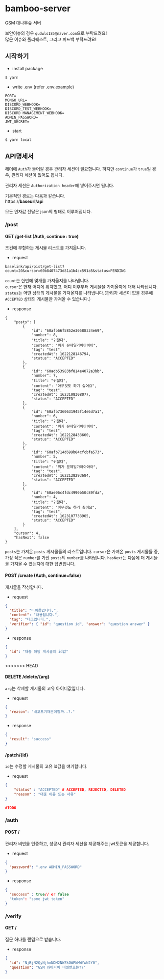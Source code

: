 # bamboo-server

GSM 대나무숲 서버

보안이슈의 경우 `qudwls185@naver.com`으로 부탁드려요!  
많은 이슈와 풀리퀘스트, 그리고 피드백 부탁드려요!

## 시작하기

- install package

```sh
$ yarn
```

- write .env (refer .env.example)

```env
PORT=
MONGO_URL=
DISCORD_WEBHOOK=
DISCORD_TEST_WEBHOOK=
DISCORD_MANAGEMENT_WEBHOOK=
ADMIN_PASSWORD=
JWT_SECRET=
```

- start

```sh
$ yarn local
```

## API명세서

헤더에 `Auth`가 들어갈 경우 관리자 세션이 필요합니다.
하지만 `continue`가 `true`일 경우, 관리자 세션이 없어도 됩니다.

관리자 세션은 `Authorization header`에 넣어주시면 됩니다.

기본적인 경로는 다음과 같습니다.  
https://**baseurl**/**api**

모든 인자값 전달은 json의 형태로 이루어집니다.

### /post

#### GET /get-list (Auth, continue : true)

조건에 부합하는 게시물 리스트를 가져옵니다.

- request

```uri
baselink/api/pist/get-list?count=20&cursor=60b8407473d81a1b4cc591a5&status=PENDING
```

`count`는 한번에 몇개를 가져올지를 나타냅니다.  
`cursor`은 현재 어디에 위치했고, 어디 이후부터 게시물을 가져올지에 대해 나타냅니다.  
`status`는 어떤 상태의 게시물을 가져올지를 나타냅니다.(관리자 세션이 없을 경우에 `ACCEPTED` 상태의 게시물만 가져올 수 있습니다.)

- response

```
{
    "posts": [
        {
            "id": "60afb66f5852e30588334e69",
            "number": 8,
            "title": "귀찮다",
            "content": "뭐가 문제일가아아아아",
            "tag": "test",
            "createdAt": 1622128146794,
            "status": "ACCEPTED"
        },
        {
            "id": "60adb53983bf814e4072a3bb",
            "number": 7,
            "title": "귀찮다",
            "content": "아무것도 하기 싫어요",
            "tag": "test",
            "createdAt": 1623108308077,
            "status": "ACCEPTED"
        },
        {
            "id": "60afb7360631945f14e6d7a1",
            "number": 6,
            "title": "귀찮다",
            "content": "뭐가 문제일가아아아아",
            "tag": "test",
            "createdAt": 1622128433660,
            "status": "ACCEPTED"
        },
        {
            "id": "60afb714d699b84cfcbfa573",
            "number": 5,
            "title": "귀찮다",
            "content": "뭐가 문제일가아아아아",
            "tag": "test",
            "createdAt": 1622128293684,
            "status": "ACCEPTED"
        },
        {
            "id": "60ae06c4fdc4990b50c89fda",
            "number": 4,
            "title": "귀찮다",
            "content": "아무것도 하기 싫어요",
            "tag": "test",
            "createdAt": 1623107733965,
            "status": "ACCEPTED"
        }
    ],
    "cursor": 4,
    "hasNext": false
}
```

`posts`는 가져온 `posts` 게시물들의 리스트입니다.
`cursor`은 가져온 `posts` 게시물들 중, 가장 작은 `number`를 가진 `posts`의 `number`를 나타냅니다.
`hasNext`는 다음에 더 게시물을 가져올 수 있는지에 대한 답변입니다.

#### POST /create (Auth, continue=false)

게시글을 작성합니다.

- request

```json
{
  "title": "타이틀입니다.",
  "content": "내용입니다.",
  "tag": "태그입니다.",
  "verifier": { "id": "question id", "answer": "question answer" }
}
```

- response

```json
{
  "id": "대충 해당 게시글의 id값"
}
```

<<<<<<< HEAD

#### DELETE /delete/{arg}

`arg`는 삭제할 게시물의 고유 아이디값입니다.

- request

```json
{
  "reason": "배고프기때문이랄까..?."
}
```

- response

```json
{
  "result": "success"
}
```

#### /patch/{id}

`id`는 수정할 게시물의 고유 id값을 얘기합니다.

- request

```json
{
    "status" : "ACCEPTED" # ACCEPTED, REJECTED, DELETED
    "reason" : "대충 이유 또는 사유"
}
```

```json
#TODO
```

### /auth

#### POST /

관리자 비번을 인증하고, 성공시 관리자 세션을 제공해주는 jwt토큰을 제공합니다.

- request

```json
{
  "password": ".env ADMIN_PASSWORD"
}
```

- response

```json
{
  "success" : true// or false
  "token": "some jwt token"
}
```

### /verify

#### GET /

질문 하나를 랜덤으로 받습니다.

- response

```json
{
  "id": "NjBjN2QyNjhmNDM2NWZkOWFkMWYwN2Y0",
  "question": "GSM 와이파이 비밀번호는??"
}
```

